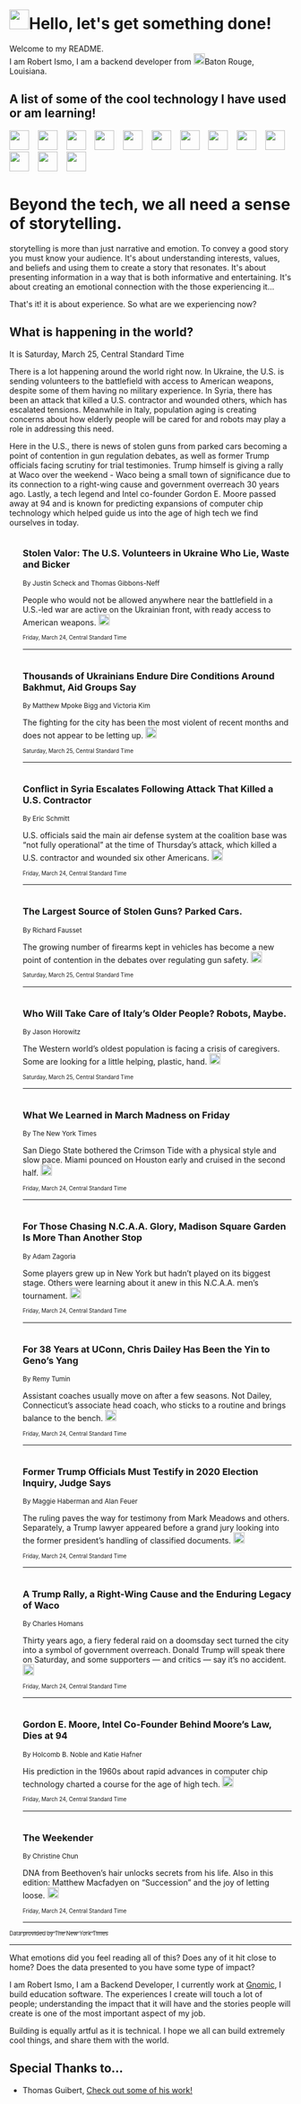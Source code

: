 <h1><img src="https://emojis.slackmojis.com/emojis/images/1643514375/3493/hot-coffee.gif?1643514375" width="35"/>Hello, let's get something done!</h1>

<p>Welcome to my README.<br/>
I am Robert Ismo, I am a backend developer from <img src="https://emojis.slackmojis.com/emojis/images/1638395689/50435/moulin_rouge.png?1638395689" width="20"/>Baton Rouge, Louisiana.</p>
<h2>A list of some of the cool technology I have used or am learning!</h2>
<p>
<img src="https://emojis.slackmojis.com/emojis/images/1643516091/21142/meow_bongotap.gif?1643516091" width="35" alt="">
<img src="https://img.shields.io/badge/Favorite%20Frontend%20Framework-SvelteKit-f83903" alt="">
<img src="https://img.shields.io/badge/Second%20Favorite-Vue-40b581" alt="">
<img src="https://img.shields.io/badge/Most%20Used%20Runtime-Nodejs-78b061" alt="">
<img src="https://emojis.slackmojis.com/emojis/images/1643517416/34482/fire.gif?1643517416" width="35" alt="">
<img src="https://img.shields.io/badge/Javascript%20But%20Better-Typescript-0078ca" alt="">
<img src="https://img.shields.io/badge/Favorite%20Language-Elixir-3e244d" alt="">
<img src="https://img.shields.io/badge/Containerize%20Everything-Docker-6ac9ef" alt="">
<img src="https://emojis.slackmojis.com/emojis/images/1643514596/5999/meow_party.gif?1643514596" width="35" alt="">
<img src="https://img.shields.io/badge/API%20Love%20Language-Graphql-de32a5" alt="">
<img src="https://img.shields.io/badge/Our%20Favorite%20Version%20Controller-Git-e94f33" alt="">
<img src="https://img.shields.io/badge/Favorite%20Database-Redis-d42d1d" alt="">
<img src="https://emojis.slackmojis.com/emojis/images/1643514559/5584/deployparrot.gif?1643514559" width="35" alt="">
<img src="https://img.shields.io/badge/Container%20Interstate-RabbitMQ-f66200" alt="">
<img src="https://img.shields.io/badge/Gotta%20Learn-Kubernetes-316adf" alt="">
<img src="https://img.shields.io/badge/Really%20Mature%20Now-WASM-654fef" alt="">
<img src="https://emojis.slackmojis.com/emojis/images/1666642497/61942/dance_vibe.gif?1666642497" width="35" alt="">
<img src="https://img.shields.io/badge/For%20My%20M1-ARM64-657d96" alt="">
<img src="https://img.shields.io/badge/Loving%20This%20So%20Much-TailwindCSS-17bcb5" alt="">
<img src="https://img.shields.io/badge/Cool%20Build%20Tool-Vite-f9cb24" alt="">
<img src="https://emojis.slackmojis.com/emojis/images/1669231376/62819/working-on-it.gif?1669231376" width="35" alt="">
<img src="https://img.shields.io/badge/Fun%20and%20Easy%20Database-MongoDB-5f8c49" alt="">
<img src="https://img.shields.io/badge/JS%20Life%20Support-NPM-c73737" alt="">
<img src="https://img.shields.io/badge/I%20Liked%20It-DynamoDB-0073b9" alt="">
<img src="https://emojis.slackmojis.com/emojis/images/1643514045/46/question.gif?1643514045" width="35" alt="">
<img src="https://img.shields.io/badge/cool-React-60d6f9" alt="">
<img src="https://img.shields.io/badge/Future%20Big%20Project-Lambda-f37e00" alt="">
<img src="https://img.shields.io/badge/NPM%20But%20Better-PNPM-f1aa07" alt="">
<img src="https://emojis.slackmojis.com/emojis/images/1643514943/9662/fbwow.gif?1643514943" width="35" alt="">
<img src="https://img.shields.io/badge/First%20Language-C-662079" alt="">
<img src="https://img.shields.io/badge/Where%20I%20Deploy%20Frontend-Vercel-000000" alt="">
<img src="https://img.shields.io/badge/Who%20Does%20not%20Want%20an%20App-Swift-f9492a" alt="">
<img src="https://emojis.slackmojis.com/emojis/images/1643514058/151/javascript.png?1643514058" width="35" alt="">
<img src="https://img.shields.io/badge/cool-Python-fbd542" alt="">
<img src="https://img.shields.io/badge/Favorite%20Something-Stripe-656cdc" alt="">
<img src="https://img.shields.io/badge/Of%20Course-HTML5-ed6327" alt="">
<img src="https://emojis.slackmojis.com/emojis/images/1660415405/60731/bomb.gif?1660415405" width="35" alt="">
<img src="https://img.shields.io/badge/hate-CSS-2964ec" alt="">
<img src="https://img.shields.io/badge/Learning-CircleCI-141215" alt="">
<img src="https://img.shields.io/badge/Learning-Rust-fbbb3b" alt="">
<img src="https://emojis.slackmojis.com/emojis/images/1660415397/60712/writing-hand.gif?1660415397" width="35" alt="">
<img src="https://img.shields.io/badge/Dev%20Browser%20of%20Choice-Firefox-cc4e26" alt="">
<img src="https://img.shields.io/badge/Recoverying%20From%20Windows-UNIX-1781e3" alt="">
<img src="https://img.shields.io/badge/LOVE-LogSeq-90c1c2" alt="">
<img src="https://emojis.slackmojis.com/emojis/images/1643514066/223/kirby.gif?1643514066" width="35" alt="">
<img src="https://img.shields.io/badge/Daily%20Driver-MacOS-e6e6e8" alt="">
<img src="https://img.shields.io/badge/Git%20Server-Github-000000" alt="">
<img src="https://img.shields.io/badge/enjoyable-EC2-f17428" alt="">
<img src="https://emojis.slackmojis.com/emojis/images/1643514239/2069/excited.gif?1643514239" width="35" alt="">
</p>
<h1>Beyond the tech, we all need a sense of storytelling.</h1>
<p>storytelling is more than just narrative and emotion. To convey a good story you must know your audience. It's about understanding interests, values, and beliefs and using them to create a story that resonates. It's about presenting information in a way that is both informative and entertaining. It's about creating an emotional connection with the those experiencing it...</p>
<p>That's it! it is about experience. So what are we experiencing now?</p>
<h2>What is happening in the world?</h2>
<p>It is Saturday, March 25, Central Standard Time</p>
<p>
There is a lot happening around the world right now. In Ukraine, the U.S. is sending volunteers to the battlefield with access to American weapons, despite some of them having no military experience. In Syria, there has been an attack that killed a U.S. contractor and wounded others, which has escalated tensions. Meanwhile in Italy, population aging is creating concerns about how elderly people will be cared for and robots may play a role in addressing this need. 

Here in the U.S., there is news of stolen guns from parked cars becoming a point of contention in gun regulation debates, as well as former Trump officials facing scrutiny for trial testimonies. Trump himself is giving a rally at Waco over the weekend - Waco being a small town of significance due to its connection to a right-wing cause and government overreach 30 years ago. Lastly, a tech legend and Intel co-founder Gordon E. Moore passed away at 94 and is known for predicting expansions of computer chip technology which helped guide us into the age of high tech we find ourselves in today.</p>
<ol>
<img src="https://img.shields.io/badge/-world-blue" alt="">
<h3>Stolen Valor: The U.S. Volunteers in Ukraine Who Lie, Waste and Bicker</h3>
<sub>By Justin Scheck and Thomas Gibbons-Neff</sub>
<p>People who would not be allowed anywhere near the battlefield in a U.S.-led war are active on the Ukrainian front, with ready access to American weapons.  <a href="https://nyti.ms/40z91mh"><img src="https://developer.nytimes.com/files/poweredby_nytimes_30b.png?v=1583354208352" height="20"></a></p>
<sub><sub>Friday, March 24, Central Standard Time</sub></sub>
<hr/>
<img src="https://img.shields.io/badge/-world-blue" alt="">
<h3>Thousands of Ukrainians Endure Dire Conditions Around Bakhmut, Aid Groups Say</h3>
<sub>By Matthew Mpoke Bigg and Victoria Kim</sub>
<p>The fighting for the city has been the most violent of recent months and does not appear to be letting up.  <a href="https://nyti.ms/3FQYQl0"><img src="https://developer.nytimes.com/files/poweredby_nytimes_30b.png?v=1583354208352" height="20"></a></p>
<sub><sub>Saturday, March 25, Central Standard Time</sub></sub>
<hr/>
<img src="https://img.shields.io/badge/-us-blue" alt="">
<h3>Conflict in Syria Escalates Following Attack That Killed a U.S. Contractor</h3>
<sub>By Eric Schmitt</sub>
<p>U.S. officials said the main air defense system at the coalition base was “not fully operational” at the time of Thursday’s attack, which killed a U.S. contractor and wounded six other Americans.  <a href="https://nyti.ms/3JHVdzh"><img src="https://developer.nytimes.com/files/poweredby_nytimes_30b.png?v=1583354208352" height="20"></a></p>
<sub><sub>Friday, March 24, Central Standard Time</sub></sub>
<hr/>
<img src="https://img.shields.io/badge/-us-blue" alt="">
<h3>The Largest Source of Stolen Guns? Parked Cars.</h3>
<sub>By Richard Fausset</sub>
<p>The growing number of firearms kept in vehicles has become a new point of contention in the debates over regulating gun safety.  <a href="https://nyti.ms/3K8dTcT"><img src="https://developer.nytimes.com/files/poweredby_nytimes_30b.png?v=1583354208352" height="20"></a></p>
<sub><sub>Saturday, March 25, Central Standard Time</sub></sub>
<hr/>
<img src="https://img.shields.io/badge/-world-blue" alt="">
<h3>Who Will Take Care of Italy’s Older People? Robots, Maybe.</h3>
<sub>By Jason Horowitz</sub>
<p>The Western world’s oldest population is facing a crisis of caregivers. Some are looking for a little helping, plastic, hand.  <a href="https://nyti.ms/3JRniEq"><img src="https://developer.nytimes.com/files/poweredby_nytimes_30b.png?v=1583354208352" height="20"></a></p>
<sub><sub>Saturday, March 25, Central Standard Time</sub></sub>
<hr/>
<img src="https://img.shields.io/badge/-sports-blue" alt="">
<h3>What We Learned in March Madness on Friday</h3>
<sub>By The New York Times</sub>
<p>San Diego State bothered the Crimson Tide with a physical style and slow pace. Miami pounced on Houston early and cruised in the second half.  <a href="https://nyti.ms/40B68BI"><img src="https://developer.nytimes.com/files/poweredby_nytimes_30b.png?v=1583354208352" height="20"></a></p>
<sub><sub>Friday, March 24, Central Standard Time</sub></sub>
<hr/>
<img src="https://img.shields.io/badge/-sports-blue" alt="">
<h3>For Those Chasing N.C.A.A. Glory, Madison Square Garden Is More Than Another Stop</h3>
<sub>By Adam Zagoria</sub>
<p>Some players grew up in New York but hadn’t played on its biggest stage. Others were learning about it anew in this N.C.A.A. men’s tournament.  <a href="https://nyti.ms/3TGttj4"><img src="https://developer.nytimes.com/files/poweredby_nytimes_30b.png?v=1583354208352" height="20"></a></p>
<sub><sub>Friday, March 24, Central Standard Time</sub></sub>
<hr/>
<img src="https://img.shields.io/badge/-sports-blue" alt="">
<h3>For 38 Years at UConn, Chris Dailey Has Been the Yin to Geno’s Yang</h3>
<sub>By Remy Tumin</sub>
<p>Assistant coaches usually move on after a few seasons. Not Dailey, Connecticut’s associate head coach, who sticks to a routine and brings balance to the bench.  <a href="https://nyti.ms/40qLO5Q"><img src="https://developer.nytimes.com/files/poweredby_nytimes_30b.png?v=1583354208352" height="20"></a></p>
<sub><sub>Friday, March 24, Central Standard Time</sub></sub>
<hr/>
<img src="https://img.shields.io/badge/-us-blue" alt="">
<h3>Former Trump Officials Must Testify in 2020 Election Inquiry, Judge Says</h3>
<sub>By Maggie Haberman and Alan Feuer</sub>
<p>The ruling paves the way for testimony from Mark Meadows and others. Separately, a Trump lawyer appeared before a grand jury looking into the former president’s handling of classified documents.  <a href="https://nyti.ms/40aUuxo"><img src="https://developer.nytimes.com/files/poweredby_nytimes_30b.png?v=1583354208352" height="20"></a></p>
<sub><sub>Friday, March 24, Central Standard Time</sub></sub>
<hr/>
<img src="https://img.shields.io/badge/-us-blue" alt="">
<h3>A Trump Rally, a Right-Wing Cause and the Enduring Legacy of Waco</h3>
<sub>By Charles Homans</sub>
<p>Thirty years ago, a fiery federal raid on a doomsday sect turned the city into a symbol of government overreach. Donald Trump will speak there on Saturday, and some supporters — and critics — say it’s no accident.  <a href="https://nyti.ms/3KegDWh"><img src="https://developer.nytimes.com/files/poweredby_nytimes_30b.png?v=1583354208352" height="20"></a></p>
<sub><sub>Friday, March 24, Central Standard Time</sub></sub>
<hr/>
<img src="https://img.shields.io/badge/-technology-blue" alt="">
<h3>Gordon E. Moore, Intel Co-Founder Behind Moore’s Law, Dies at 94</h3>
<sub>By Holcomb B. Noble and Katie Hafner</sub>
<p>His prediction in the 1960s about rapid advances in computer chip technology charted a course for the age of high tech.  <a href="https://nyti.ms/3lK45MQ"><img src="https://developer.nytimes.com/files/poweredby_nytimes_30b.png?v=1583354208352" height="20"></a></p>
<sub><sub>Friday, March 24, Central Standard Time</sub></sub>
<hr/>
<img src="https://img.shields.io/badge/-briefing-blue" alt="">
<h3>The Weekender</h3>
<sub>By Christine Chun</sub>
<p>DNA from Beethoven’s hair unlocks secrets from his life. Also in this edition: Matthew Macfadyen on “Succession” and the joy of letting loose.  <a href="https://nyti.ms/3FRgB3L"><img src="https://developer.nytimes.com/files/poweredby_nytimes_30b.png?v=1583354208352" height="20"></a></p>
<sub><sub>Friday, March 24, Central Standard Time</sub></sub>
<hr/>
</ol>
<a href="https://developer.nytimes.com"><sub><sub>Data provided by The New York Times</sub></sub></a>
<hr/>
<p>What emotions did you feel reading all of this? Does any of it hit close to home? Does the data presented to you have some type of impact?</p>
<p>I am Robert Ismo, I am a Backend Developer, I currently work at <a href="https://gnomic.education/">Gnomic</a>, I build education software. The experiences I create will touch a lot of people; understanding the impact that it will have and the stories people will create is one of the most important aspect of my job.</p>
<p>Building is equally artful as it is technical. I hope we all can build extremely cool things, and share them with the world.</p>
<h2>Special Thanks to...</h2>
<ul>
<li>Thomas Guibert, <a href="https://github.com/thmsgbrt/thmsgbrt">Check out some of his work!</a></li>
</ul>